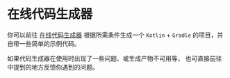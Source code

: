 <primary-label ref="experimental" />

# 在线代码生成器


你可以前往 [在线代码生成器](https://codegen.simbot.forte.love) 
根据所需条件生成一个 `Kotlin` + `Gradle` 的项目，并自带一些简单的示例代码。

如果代码生成器在使用时出现了一些问题、或生成产物不可用等，
也可直接前往
[](feedback-and-support.md)
中提到的地方反馈你遇到的问题。